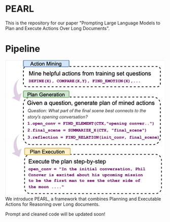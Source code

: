# PEARL

This is the repository for our paper "Prompting Large Language Models to
Plan and Execute Actions Over Long Documents".

# Pipeline
![](figures/pearl.png)
We introduce PEARL, a framework that combines Planning and Executable Actions for Reasoning over Long documents.


Prompt and cleaned code will be updated soon!